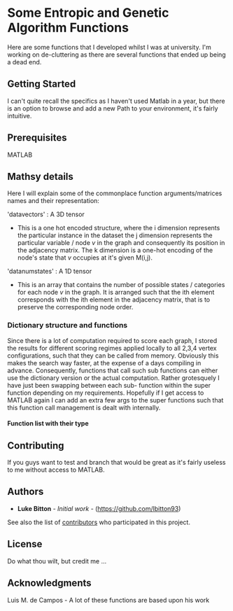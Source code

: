 # Some Entropic and Genetic Algorithm Functions

Here are some functions that I developed whilst I was at university. I'm working on de-cluttering as there are several functions that ended up being a dead end.

## Getting Started

I can't quite recall the specifics as I haven't used Matlab in a year, but there is an option to browse and add a new Path to your
environment, it's fairly intuitive.

## Prerequisites

MATLAB

## Mathsy details

Here I will explain some of the commonplace function arguments/matrices names and their representation:

'datavectors' : A 3D tensor
- This is a one hot encoded structure, where the i dimension represents the particular instance in the dataset
  the j dimension represents the particular variable / node $v$ in the graph and consequently its position in the adjacency 
  matrix. The k dimension is a one-hot encoding of the node's state that $v$ occupies at it's given M(i,j).
  
'datanumstates' : A 1D tensor
- This is an array that contains the number of possible states / categories for each node $v$ in the graph. It is arranged 
  such that the ith element corresponds with the ith element in the adjacency matrix, that is to preserve the corresponding 
  node order.

### Dictionary structure and functions

Since there is a lot of computation required to score each graph, I stored the results for different scoring regimes applied locally to all 2,3,4 vertex configurations, such that they can be called from memory. Obviously this makes the search way faster, at the expense of a days compiling in advance. Consequently, functions that call such sub functions can either use the dictionary version or the actual computation. Rather grotesquely I have just been swapping between each sub- function within the super function depending on my requirements. Hopefully if I get access to MATLAB again I can add an extra few args to the super functions such that this function call management is dealt with internally.

#### Function list with their type 

## Contributing

If you guys want to test and branch that would be great as it's fairly useless to me without access to MATLAB.

## Authors

* **Luke Bitton** - *Initial work* - (https://github.com/lbitton93)

See also the list of [contributors](https://github.com/your/project/contributors) who participated in this project.

## License

Do what thou wilt, but credit me ...

## Acknowledgments

Luis M. de Campos - A lot of these functions are based upon his work
